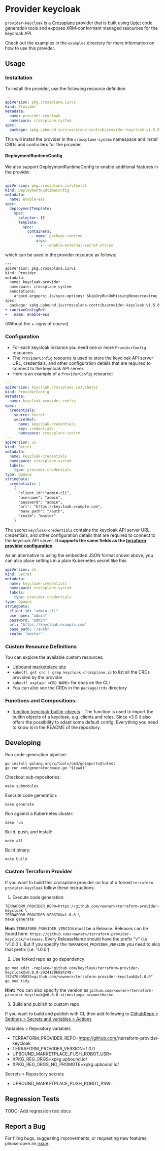 # Provider keycloak

`provider-keycloak` is a [Crossplane](https://crossplane.io/) provider that
is built using [Upjet](https://github.com/crossplane/upjet) code
generation tools and exposes XRM-conformant managed resources for the
keycloak API.

Check out the examples in the `examples` directory for more information on how to use this provider.

## Usage 


### Installation

To install the provider, use the following resource definition:

```yaml
---
apiVersion: pkg.crossplane.io/v1
kind: Provider
metadata:
  name: provider-keycloak
  namespace: crossplane-system
spec:
  package: xpkg.upbound.io/crossplane-contrib/provider-keycloak:v1.5.0
``` 

This will install the provider in the `crossplane-system` namespace and install CRDs and controllers for the provider.

#### DeploymentRuntimeConfig

We also support DeploymentRuntimeConfig to enable additional features in the provider.

```yaml
--- 
apiVersion: pkg.crossplane.io/v1beta1
kind: DeploymentRuntimeConfig
metadata:
  name: enable-ess
spec:
  deploymentTemplate:
    spec:
      selector: {}
      template:
        spec:
          containers:
            - name: package-runtime
              args:
                - --enable-external-secret-stores
```

which can be used in the provider resource as follows:

```diff
---
apiVersion: pkg.crossplane.io/v1
kind: Provider
metadata:
  name: keycloak-provider
  namespace: crossplane-system
  annotations:
    argocd.argoproj.io/sync-options: SkipDryRunOnMissingResource=true
spec:
  package: xpkg.upbound.io/crossplane-contrib/provider-keycloak:v1.5.0
+ runtimeConfigRef:
+   name: enable-ess
```
(Without the + signs of course)



### Configuration 

- For each keycloak instance you need one or more `ProviderConfig` resources.
- The `ProviderConfig` resource is used to store the keycloak API server URL, credentials, and other configuration details that are required to connect to the keycloak API server.
- Here is an example of a `ProviderConfig` resource:

```yaml
---
apiVersion: keycloak.crossplane.io/v1beta1
kind: ProviderConfig
metadata:
  name: keycloak-provider-config
spec:
  credentials:
    source: Secret
    secretRef:
      name: keycloak-credentials
      key: credentials
      namespace: crossplane-system
---
apiVersion: v1
kind: Secret
metadata:
  name: keycloak-credentials
  namespace: crossplane-system
  labels: 
    type: provider-credentials
type: Opaque
stringData:
  credentials: |
    {
      "client_id":"admin-cli",
      "username": "admin",
      "password": "admin",
      "url": "https://keycloak.example.com",
      "base_path": "/auth",
      "realm": "master"
    }
```

The secret `keycloak-credentials` contains the keycloak API server URL, credentials, and other configuration details that are required to connect to the keycloak API server. **It supports the same fields as the [terraform provider configuration](https://registry.terraform.io/providers/mrparkers/keycloak/latest/docs#argument-reference)**

As an alternative to using the embedded JSON format shown above, you can also place settings in a plain Kubernetes secret like this:

```yaml
apiVersion: v1
kind: Secret
metadata:
  name: keycloak-credentials
  namespace: crossplane-system
  labels:
    type: provider-credentials
type: Opaque
stringData:
  client_id: "admin-cli"
  username: "admin"
  password: "admin"
  url: "https://keycloak.example.com"
  base_path: "/auth"
  realm: "master"
```


### Custom Resource Definitions

You can explore the available custom resources: 
- [Upbound marketplace site](https://marketplace.upbound.io/providers/crossplane-contrib/provider-keycloak/)
- `kubectl get crd | grep keycloak.crossplane.io` to list all the CRDs provided by the provider
- `kubectl explain <CRD_NAME>` for docs on the CLI
- You can also see the CRDs in the `package/crds` directory


### Functions and Compositions: 

- [function-keycloak-builtin-objects](https://gitlab.com/corewire/images/crossplane/function-keycloak-builtin-objects) - The function is used to import the builtin objects of a keycloak, e.g. clients and roles. Since v3.0 it also offers the possibility to adapt some default config. Everything you need to know is in the README of the repository.  



## Developing

Run code-generation pipeline:
```console
go install golang.org/x/tools/cmd/goimports@latest
go run cmd/generator/main.go "$(pwd)"
```

Checkout sub-repositories:

```console
make submodules
```

Execute code generation:

```console
make generate
```

Run against a Kubernetes cluster:

```console
make run
```

Build, push, and install:

```console
make all
```

Build binary:

```console
make build
```

### Custom Terraform Provider

If you want to build this crossplane provider on top of a forked `terraform-provider-keycloak` follow these instructions:

1. Execute code generation:
```
TERRAFORM_PROVIDER_REPO=https://github.com/<owner>/terraform-provider-keycloak \
TERRAFORM_PROVIDER_VERSION=1.0.0 \
make generate
```
**Hint:** `TERRAFORM_PROVIDER_VERSION` must be a Release. Releases can be found here: `https://github.com/<owner>/terraform-provider-keycloak/releases`. 
Every ReleaseName should have the prefix "v" (i.e 'v1.0.0'). But if you specify the `TERRAFORM_PROVIDER_VERSION` you need to 
skip that prefix (i.e. '1.0.0')

2. Use forked repo as go dependency:
```
go mod edit -replace="github.com/keycloak/terraform-provider-keycloak@v0.0.0-20241206084240-f87470c95855=github.com/<owner>/terraform-provider-keycloak@v1.0.0"
go mod tidy
```
**Hint:** You can also specify the version as `github.com/<owner>/terraform-provider-keycloak@v0.0.0-<timestamp>-<commitHash>`

3. Build and publish to custom repo

If you want to build and publish with CI, then add following to [GithubRepo > Settings > Secrets and variables > Actions](https://github.com/denniskniep/provider-keycloak/settings/secrets/actions)

Variables > Repository variables
* TERRAFORM_PROVIDER_REPO=https://github.com/<owner>/terraform-provider-keycloak
* TERRAFORM_PROVIDER_VERSION=1.0.0
* UPBOUND_MARKETPLACE_PUSH_ROBOT_USR=<user>
* XPKG_REG_ORGS=xpkg.upbound.io/<repo>
* XPKG_REG_ORGS_NO_PROMOTE=xpkg.upbound.io/<repo>

Secrets > Repository secrets
* UPBOUND_MARKETPLACE_PUSH_ROBOT_PSW=<password>

## Regression Tests
TODO: Add regression test docs

## Report a Bug

For filing bugs, suggesting improvements, or requesting new features, please
open an [issue](https://github.com/crossplane-contrib/provider-keycloak/issues).


